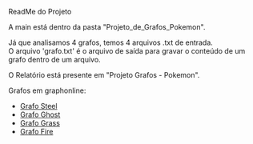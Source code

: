 ReadMe do Projeto  
  
A main está dentro da pasta "Projeto_de_Grafos_Pokemon".  
  
Já que analisamos 4 grafos, temos 4 arquivos .txt de entrada.  
O arquivo 'grafo.txt' é o arquivo de saída para gravar o conteúdo de um grafo dentro de um arquivo.  
  
O Relatório está presente em "Projeto Grafos - Pokemon".  

Grafos em graphonline:  
- [Grafo Steel](http://graphonline.ru/pt?graph=xkxUjNTCAedSYAdc)  
- [Grafo Ghost](http://graphonline.ru/pt?graph=mEFcpcoVkgrdnzUm)  
- [Grafo Grass](http://graphonline.ru/pt?graph=jZSqGuZlypfuypbn)  
- [Grafo Fire](http://graphonline.ru/pt?graph=vameTHrydyBvtXrB)  
